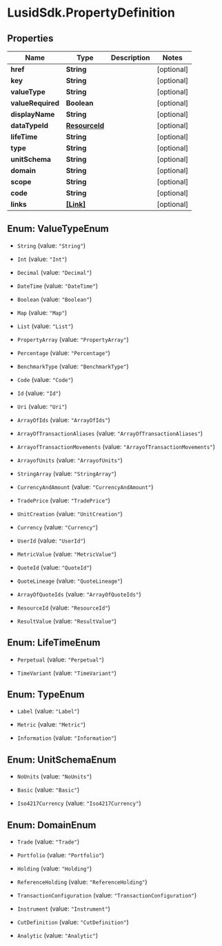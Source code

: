 # LusidSdk.PropertyDefinition

## Properties
Name | Type | Description | Notes
------------ | ------------- | ------------- | -------------
**href** | **String** |  | [optional] 
**key** | **String** |  | [optional] 
**valueType** | **String** |  | [optional] 
**valueRequired** | **Boolean** |  | [optional] 
**displayName** | **String** |  | [optional] 
**dataTypeId** | [**ResourceId**](ResourceId.md) |  | [optional] 
**lifeTime** | **String** |  | [optional] 
**type** | **String** |  | [optional] 
**unitSchema** | **String** |  | [optional] 
**domain** | **String** |  | [optional] 
**scope** | **String** |  | [optional] 
**code** | **String** |  | [optional] 
**links** | [**[Link]**](Link.md) |  | [optional] 


<a name="ValueTypeEnum"></a>
## Enum: ValueTypeEnum


* `String` (value: `"String"`)

* `Int` (value: `"Int"`)

* `Decimal` (value: `"Decimal"`)

* `DateTime` (value: `"DateTime"`)

* `Boolean` (value: `"Boolean"`)

* `Map` (value: `"Map"`)

* `List` (value: `"List"`)

* `PropertyArray` (value: `"PropertyArray"`)

* `Percentage` (value: `"Percentage"`)

* `BenchmarkType` (value: `"BenchmarkType"`)

* `Code` (value: `"Code"`)

* `Id` (value: `"Id"`)

* `Uri` (value: `"Uri"`)

* `ArrayOfIds` (value: `"ArrayOfIds"`)

* `ArrayOfTransactionAliases` (value: `"ArrayOfTransactionAliases"`)

* `ArrayofTransactionMovements` (value: `"ArrayofTransactionMovements"`)

* `ArrayofUnits` (value: `"ArrayofUnits"`)

* `StringArray` (value: `"StringArray"`)

* `CurrencyAndAmount` (value: `"CurrencyAndAmount"`)

* `TradePrice` (value: `"TradePrice"`)

* `UnitCreation` (value: `"UnitCreation"`)

* `Currency` (value: `"Currency"`)

* `UserId` (value: `"UserId"`)

* `MetricValue` (value: `"MetricValue"`)

* `QuoteId` (value: `"QuoteId"`)

* `QuoteLineage` (value: `"QuoteLineage"`)

* `ArrayOfQuoteIds` (value: `"ArrayOfQuoteIds"`)

* `ResourceId` (value: `"ResourceId"`)

* `ResultValue` (value: `"ResultValue"`)




<a name="LifeTimeEnum"></a>
## Enum: LifeTimeEnum


* `Perpetual` (value: `"Perpetual"`)

* `TimeVariant` (value: `"TimeVariant"`)




<a name="TypeEnum"></a>
## Enum: TypeEnum


* `Label` (value: `"Label"`)

* `Metric` (value: `"Metric"`)

* `Information` (value: `"Information"`)




<a name="UnitSchemaEnum"></a>
## Enum: UnitSchemaEnum


* `NoUnits` (value: `"NoUnits"`)

* `Basic` (value: `"Basic"`)

* `Iso4217Currency` (value: `"Iso4217Currency"`)




<a name="DomainEnum"></a>
## Enum: DomainEnum


* `Trade` (value: `"Trade"`)

* `Portfolio` (value: `"Portfolio"`)

* `Holding` (value: `"Holding"`)

* `ReferenceHolding` (value: `"ReferenceHolding"`)

* `TransactionConfiguration` (value: `"TransactionConfiguration"`)

* `Instrument` (value: `"Instrument"`)

* `CutDefinition` (value: `"CutDefinition"`)

* `Analytic` (value: `"Analytic"`)




